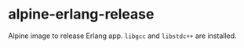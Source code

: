 # alpine-erlang-release

Alpine image to release Erlang app. `libgcc` and `libstdc++` are installed.
